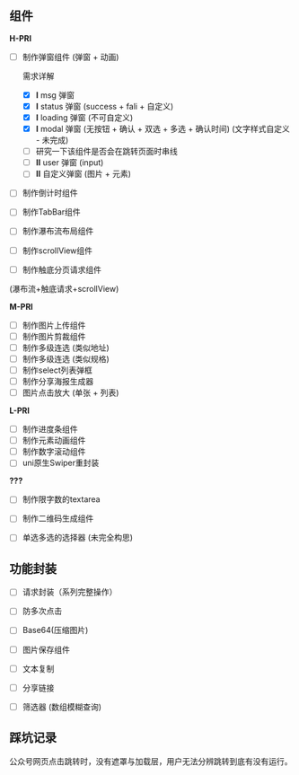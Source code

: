 ## 组件
**H-PRI**
- [ ] 制作弹窗组件 (弹窗 + 动画)

  需求详解
  - [x] **I** msg 弹窗
  - [x] **I** status 弹窗 (success + fali + 自定义)
  - [x] **I** loading 弹窗 (不可自定义)
  - [x] **I** modal 弹窗 (无按钮 + 确认 + 双选 + 多选 + 确认时间) (文字样式自定义 - 未完成)
  - [ ] 研究一下该组件是否会在跳转页面时串线
  - [ ] **II** user 弹窗 (input)
  - [ ] **II** 自定义弹窗 (图片 + 元素)

- [ ] 制作倒计时组件
- [ ] 制作TabBar组件
- [ ] 制作瀑布流布局组件
- [ ] 制作scrollView组件
- [ ] 制作触底分页请求组件

(瀑布流+触底请求+scrollView)

**M-PRI**

- [ ] 制作图片上传组件
- [ ] 制作图片剪裁组件
- [ ] 制作多级连选 (类似地址)
- [ ] 制作多级连选 (类似规格)
- [ ] 制作select列表弹框
- [ ] 制作分享海报生成器
- [ ] 图片点击放大 (单张 + 列表)

**L-PRI**

- [ ] 制作进度条组件
- [ ] 制作元素动画组件
- [ ] 制作数字滚动组件
- [ ] uni原生Swiper重封装

**???**
- [ ] 制作限字数的textarea
- [ ] 制作二维码生成组件
- [ ] 单选多选的选择器 (未完全构思)



## 功能封装
- [ ] 请求封装（系列完整操作）
- [ ] 防多次点击
- [ ] Base64(压缩图片)
- [ ] 图片保存组件
- [ ] 文本复制
- [ ] 分享链接
- [ ] 筛选器 (数组模糊查询)





## 踩坑记录

公众号网页点击跳转时，没有遮罩与加载层，用户无法分辨跳转到底有没有运行。
